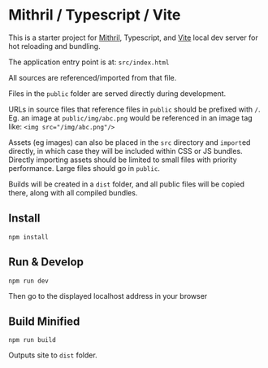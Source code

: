 # Mithril / Typescript / Vite

This is a starter project for [Mithril](https://mithril.js.org/), Typescript, and [Vite](https://vite.dev/) local dev server for hot reloading and bundling.

The application entry point is at: `src/index.html`

All sources are referenced/imported from that file.

Files in the `public` folder are served directly during development.

URLs in source files that reference files in `public` should be prefixed with `/`. Eg. an image at `public/img/abc.png` would be referenced in an image tag like: `<img src="/img/abc.png"/>`

Assets (eg images) can also be placed in the `src` directory and `import`ed directly, in which case they will be included within CSS or JS bundles. Directly importing assets should be limited to small files with priority performance. Large files should go in `public`.

Builds will be created in a `dist` folder, and all public files will be copied there, along with all compiled bundles.

## Install

	npm install

## Run & Develop

	npm run dev

Then go to the displayed localhost address in your browser

## Build Minified

	npm run build

Outputs site to `dist` folder.
